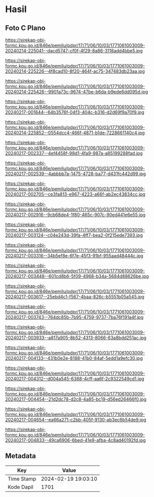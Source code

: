 # Hasil

## Foto C Plano

https://sirekap-obj-formc.kpu.go.id/846e/pemilu/pdpr/17/71/06/10/03/1771061003009-20240214-225041--dacd5747-cf0f-4f29-8a86-3118add4bbe5.jpg

https://sirekap-obj-formc.kpu.go.id/846e/pemilu/pdpr/17/71/06/10/03/1771061003009-20240214-225226--4f8cad10-8f20-464f-ac75-347483db23aa.jpg

https://sirekap-obj-formc.kpu.go.id/846e/pemilu/pdpr/17/71/06/10/03/1771061003009-20240214-225426--9901a73c-9674-47be-b6da-b9ede6dd095d.jpg

https://sirekap-obj-formc.kpu.go.id/846e/pemilu/pdpr/17/71/06/10/03/1771061003009-20240217-001644--64b3576f-04f3-404c-b316-d2d69f9a70f9.jpg

https://sirekap-obj-formc.kpu.go.id/846e/pemilu/pdpr/17/71/06/10/03/1771061003009-20240214-225852--0554dcc4-466f-4871-b1de-7228661140c4.jpg

https://sirekap-obj-formc.kpu.go.id/846e/pemilu/pdpr/17/71/06/10/03/1771061003009-20240217-002337--4ef4458f-98d1-4fa9-987a-a85199288fad.jpg

https://sirekap-obj-formc.kpu.go.id/846e/pemilu/pdpr/17/71/06/10/03/1771061003009-20240217-002539--4abbbb7a-1475-4728-ba77-d431fc442d99.jpg

https://sirekap-obj-formc.kpu.go.id/846e/pemilu/pdpr/17/71/06/10/03/1771061003009-20240217-002705--ce3fa813-e967-4223-a66f-ab2ec43834cc.jpg

https://sirekap-obj-formc.kpu.go.id/846e/pemilu/pdpr/17/71/06/10/03/1771061003009-20240217-002916--9cb68de4-1f80-465c-907c-90ed441e6e55.jpg

https://sirekap-obj-formc.kpu.go.id/846e/pemilu/pdpr/17/71/06/10/03/1771061003009-20240217-003124--c04e243d-39fa-4ff7-bea2-0f215ede7393.jpg

https://sirekap-obj-formc.kpu.go.id/846e/pemilu/pdpr/17/71/06/10/03/1771061003009-20240217-003316--34b5ef8e-6f7e-45f3-91bf-955aad48444c.jpg

https://sirekap-obj-formc.kpu.go.id/846e/pemilu/pdpr/17/71/06/10/03/1771061003009-20240217-003448--601cd8b6-5f09-4968-b34a-5684d88626be.jpg

https://sirekap-obj-formc.kpu.go.id/846e/pemilu/pdpr/17/71/06/10/03/1771061003009-20240217-003617--25ebd4c1-f567-4baa-826c-b5551b05a545.jpg

https://sirekap-obj-formc.kpu.go.id/846e/pemilu/pdpr/17/71/06/10/03/1771061003009-20240217-003743--764dc85b-7b95-4759-9737-7ba76f191a4f.jpg

https://sirekap-obj-formc.kpu.go.id/846e/pemilu/pdpr/17/71/06/10/03/1771061003009-20240217-003933--a817a905-8b52-4313-8066-63a8bdd251ac.jpg

https://sirekap-obj-formc.kpu.go.id/846e/pemilu/pdpr/17/71/06/10/03/1771061003009-20240217-004133--431b0e2e-8188-41b0-84af-5edd1a9efc30.jpg

https://sirekap-obj-formc.kpu.go.id/846e/pemilu/pdpr/17/71/06/10/03/1771061003009-20240217-004312--d004a545-6368-4cff-aa6f-2c9322549cd1.jpg

https://sirekap-obj-formc.kpu.go.id/846e/pemilu/pdpr/17/71/06/10/03/1771061003009-20240217-004454--21d2dc78-d2c8-4a85-bc19-d56ed26466f0.jpg

https://sirekap-obj-formc.kpu.go.id/846e/pemilu/pdpr/17/71/06/10/03/1771061003009-20240217-004654--ea66a271-c2bb-405f-9130-ab3ec6b54de9.jpg

https://sirekap-obj-formc.kpu.go.id/846e/pemilu/pdpr/17/71/06/10/03/1771061003009-20240217-004833--49ca6906-6bed-41e9-afba-4c8ad40192fd.jpg


## Metadata

| Key        | Value               |
| ---------- | ------------------- |
| Time Stamp | 2024-02-19 19:03:10 |
| Kode Dapil | 1701                |




